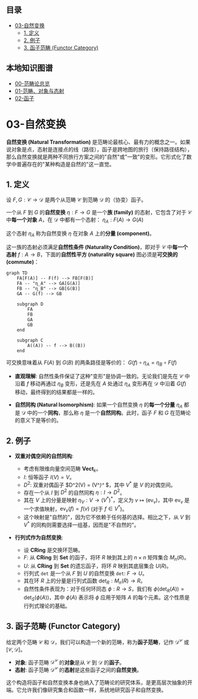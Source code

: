 <!-- 本地目录区块 -->
## 目录
- [03-自然变换](#03-自然变换)
  - [1. 定义](#1-定义)
  - [2. 例子](#2-例子)
  - [3. 函子范畴 (Functor Category)](#3-函子范畴-functor-category)

<!-- 本地知识图谱区块 -->
## 本地知识图谱
- [00-范畴论总览](./00-范畴论总览.md)
- [01-范畴、对象与态射](./01-范畴、对象与态射.md)
- [02-函子](./02-函子.md)

# 03-自然变换

**自然变换 (Natural Transformation)** 是范畴论最核心、最有力的概念之一。如果说对象是点，态射是连接点的线（路径），函子是跨地图的旅行（保持路径结构），那么自然变换就是两种不同旅行方案之间的"自然"或"一致"的变形。它形式化了数学中普遍存在的"某种构造是自然的"这一直觉。

## 1. 定义

设 $F, G: \mathcal{C} \to \mathcal{D}$ 是两个从范畴 $\mathcal{C}$ 到范畴 $\mathcal{D}$ 的（协变）函子。

一个从 $F$ 到 $G$ 的**自然变换** $\eta: F \to G$ 是一个**族 (family)** 的态射，它包含了对于 $\mathcal{C}$ 中**每一个对象** $A$，在 $\mathcal{D}$ 中都有一个态射：
$\eta_A: F(A) \to G(A)$

这个态射 $\eta_A$ 称为自然变换 $\eta$ 在对象 $A$ 上的**分量 (component)**。

这一族的态射必须满足**自然性条件 (Naturality Condition)**，即对于 $\mathcal{C}$ 中**每一个态射** $f: A \to B$，下面的**自然性平方 (naturality square)** 图必须是**可交换的 (commute)**：

```mermaid
graph TD
    FA[F(A)] -- F(f) --> FB[F(B)]
    FA -- "η_A" --> GA[G(A)]
    FB -- "η_B" --> GB[G(B)]
    GA -- G(f) --> GB

    subgraph D
        FA
        FB
        GA
        GB
    end
    
    subgraph C
        A((A)) -- f --> B((B))
    end
```

可交换意味着从 $F(A)$ 到 $G(B)$ 的两条路径是等价的：
$G(f) \circ \eta_A = \eta_B \circ F(f)$

- **直观理解**: 自然性条件保证了这种"变形"是协调一致的。无论我们是先在 $\mathcal{C}$ 中沿着 $f$ 移动再通过 $\eta_B$ 变形，还是先在 $A$ 处通过 $\eta_A$ 变形再在 $\mathcal{D}$ 中沿着 $G(f)$ 移动，最终得到的结果都是一样的。

- **自然同构 (Natural Isomorphism)**:
    如果一个自然变换 $\eta$ 的**每一个分量** $\eta_A$ 都是 $\mathcal{D}$ 中的一个**同构**，那么称 $\eta$ 是一个**自然同构**。此时，函子 $F$ 和 $G$ 在范畴论的意义下是等价的。

## 2. 例子

- **双重对偶空间的自然同构**:
  - 考虑有限维向量空间范畴 **Vect**$_k$。
  - $I$: 恒等函子 $I(V) = V$。
  - $D^2$: 双重对偶函子 $D^2(V) = (V^*)^* $，其中 $V^*$ 是 $V$ 的对偶空间。
  - 存在一个从 $I$ 到 $D^2$ 的自然同构 $\eta: I \to D^2$。
  - 其在 $V$ 上的分量是映射 $\eta_V: V \to (V^*)^*$，定义为 $v \mapsto (\text{ev}_v)$，其中 $\text{ev}_v$ 是一个求值映射，$\text{ev}_v(f) = f(v)$ (对于 $f \in V^*$)。
  - 这个映射是"自然的"，因为它不依赖于任何基的选择。相比之下，从 $V$ 到 $V^*$ 的同构则需要选择一组基，因而是"不自然的"。

- **行列式作为自然变换**:
  - 设 **CRing** 是交换环范畴。
  - $F$: 从 **CRing** 到 **Set** 的函子，将环 $R$ 映到其上的 $n \times n$ 矩阵集合 $M_n(R)$。
  - $U$: 从 **CRing** 到 **Set** 的遗忘函子，将环 $R$ 映到其底层集合 $U(R)$。
  - 行列式 `det` 是一个从 $F$ 到 $U$ 的自然变换 `det`: $F \to U$。
  - 其在环 $R$ 上的分量是行列式函数 $\text{det}_R: M_n(R) \to R$。
  - 自然性条件表现为：对于任何环同态 $\phi: R \to S$，我们有 $\phi(\text{det}_R(A)) = \text{det}_S(\phi(A))$，其中 $\phi(A)$ 表示将 $\phi$ 应用于矩阵 $A$ 的每个元素。这个性质是行列式理论的基础。

## 3. 函子范畴 (Functor Category)

给定两个范畴 $\mathcal{C}$ 和 $\mathcal{D}$，我们可以构造一个新的范畴，称为**函子范畴**，记作 $\mathcal{D}^\mathcal{C}$ 或 $[\mathcal{C}, \mathcal{D}]$。

- **对象**: 函子范畴 $\mathcal{D}^\mathcal{C}$ 的**对象**是从 $\mathcal{C}$ 到 $\mathcal{D}$ 的**函子**。
- **态射**: 函子范畴 $\mathcal{D}^\mathcal{C}$ 的**态射**是这些函子之间的**自然变换**。

这个构造将函子和自然变换本身也纳入了范畴论的研究体系，是更高层次抽象的开端。它允许我们像研究集合和函数一样，系统地研究函子和自然变换。
